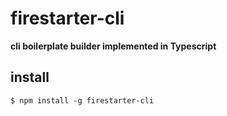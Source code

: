 # firestarter-cli

**cli boilerplate builder implemented in Typescript**

## install

```
$ npm install -g firestarter-cli
```
